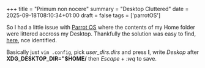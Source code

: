 +++
title = "Primum non nocere"
summary = "Desktop Cluttered"
date = 2025-09-18T08:10:34+01:00
draft = false
tags = ['parrotOS']

So I had a little issue with [Parrot OS](https://www.parrotsec.org/) where the contents of my Home folder were littered accross my Desktop.
Thankfully the solution was easy to find, [here](forums.linuxmint.com/viewtopic.php?t=222560), nce identified.

Basically just `vim .config`, pick *user_dirs.dirs* and press **I**, write *Deskop* after **XDG_DESKTOP_DIR="$HOME/** then  *Escape* + *:wq* to save.
